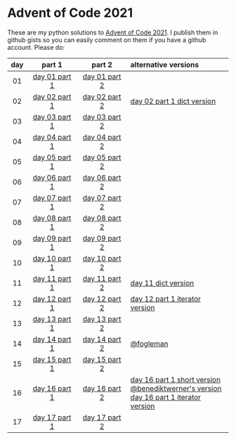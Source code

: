 # Advent of Code 2021
These are my python solutions to [Advent of Code
2021](https://adventofcode.com/2021/). I publish them in github gists so you
can easily comment on them if you have a github account. Please do:

|day|part 1|part 2|alternative versions|
|:----:|:---------------:|:---------------:|:---------------|
|01|[day 01 part 1](https://gist.github.com/c5ccf7426b162e4701e981edaa86ee03)|[day 01 part 2](https://gist.github.com/eb764cfeb347ffcce30318c1b0208539)||
|02|[day 02 part 1](https://gist.github.com/5612881243d61a94b71a2f45966b0cf1)|[day 02 part 2](https://gist.github.com/2515fabdf67f8be4f28cf90dbee41d76)|[day 02 part 1 dict version](https://gist.github.com/aee3b01cafbcf44d9cf877844b169591)|
|03|[day 03 part 1](https://gist.github.com/d2a71e886e7e297b98bdde84ba57d8df)|[day 03 part 2](https://gist.github.com/d4172bd208f9527f61b74004b2ec1578)||
|04|[day 04 part 1](https://gist.github.com/d4bc8397d59b71bcd536503d8ac5b96b)|[day 04 part 2](https://gist.github.com/1a7eecd4fa9c653435d3aa0073ca4433)||
|05|[day 05 part 1](https://gist.github.com/507f62f4f22a316139858899c3b52d83)|[day 05 part 2](https://gist.github.com/9da279ebdaa60c09f3ae3735e8b9422e)||
|06|[day 06 part 1](https://gist.github.com/e4c710c65ff2b26cdbe6b4c4c7b91a13)|[day 06 part 2](https://gist.github.com/176160e71d01b8887d7b7908a95f151c)||
|07|[day 07 part 1](https://gist.github.com/f7e15448f1252e6ce5eb8252a8998f7f)|[day 07 part 2](https://gist.github.com/58522e1191a4a74a68f641f47285aa1f)||
|08|[day 08 part 1](https://gist.github.com/c07a7d4f55e3d2510eafa8b025c403f7)|[day 08 part 2](https://gist.github.com/9ac08dbe2f03a033cfcce2ce85045c3c)||
|09|[day 09 part 1](https://gist.github.com/eec5fe5dc9a64e7da8502b1107528f49)|[day 09 part 2](https://gist.github.com/c8cec4d9eeac43f37cc640d69e77a2b0)||
|10|[day 10 part 1](https://gist.github.com/f306bcd9eb9b4937139ee5017a38a5ed)|[day 10 part 2](https://gist.github.com/78d91c766289d56aaec5893a8c04b2ae)||
|11|[day 11 part 1](https://gist.github.com/7d149a1cdb94741474902d4cc9e26023)|[day 11 part 2](https://gist.github.com/6b5e4354a78284bbce104d666c9c8e23)|[day 11 dict version](https://gist.github.com/e7796f0048dd9232cc30eec4cc8522ee)|
|12|[day 12 part 1](https://gist.github.com/1dc02ce7bc0135021aa57d170c2e3991)|[day 12 part 2](https://gist.github.com/373d42ff22236f9dcbc3dacbd8515d38)|[day 12 part 1 iterator version](https://gist.github.com/049c172b0720d34d030e4b4ed48dc724)|
|13|[day 13 part 1](https://gist.github.com/7a06ebbf52bd864bd759d36e1721eb50)|[day 13 part 2](https://gist.github.com/7a06ebbf52bd864bd759d36e1721eb50)||
|14|[day 14 part 1](https://gist.github.com/88ebda9ee235e214919bd972ae3a9282)|[day 14 part 2](https://gist.github.com/238ae4e3b8f24650fae7e2338e189e18)|[@fogleman](https://github.com/fogleman/AdventOfCode2021/blob/main/14.py)|
|15|[day 15 part 1](https://gist.github.com/5714aa628ff0f1f5321c4b3342884599)|[day 15 part 2](https://gist.github.com/50aa4c0b746c17c6ee2319f234550967)||
|16|[day 16 part 1](https://gist.github.com/c66306388646b3dda649cf4aaa2b0ef1)|[day 16 part 2](https://gist.github.com/f2f6323b4e74b79a29936936dedcc5b3)|[day 16 part 1 short version](https://gist.github.com/a90b4f883f98ed45350dc37fb62464f1)<br/>[@benediktwerner's version](https://github.com/benediktwerner/AdventOfCode/blob/master/2021/day16/sol.py)<br/>[day 16 part 1 iterator version](https://gist.github.com/cc8bedf9ca80f16d0c7e19edcd462aef)|
|17|[day 17 part 1](https://gist.github.com/d2b7a8b55ece3224ae6dc25716441bce)|[day 17 part 2](https://gist.github.com/5aced5447609aa99f0cfc17e9aac6b16)||

